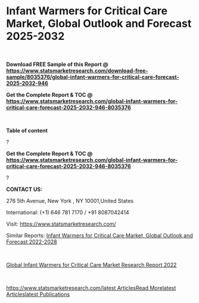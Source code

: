 <h1>Infant Warmers for Critical Care Market, Global Outlook and Forecast 2025-2032</h1><br/><p><strong>Download FREE Sample of this Report @ <a href="https://www.statsmarketresearch.com/download-free-sample/8035376/global-infant-warmers-for-critical-care-forecast-2025-2032-946">https://www.statsmarketresearch.com/download-free-sample/8035376/global-infant-warmers-for-critical-care-forecast-2025-2032-946</a></strong></p>
 
 
 
 <div><b>Get the Complete Report & TOC @ <a href="https://www.statsmarketresearch.com/global-infant-warmers-for-critical-care-forecast-2025-2032-946-8035376">https://www.statsmarketresearch.com/global-infant-warmers-for-critical-care-forecast-2025-2032-946-8035376</a></b></div>
 
 
 
 <p><br />
 
 <b>Table of content</b></p>
 
 
 
 <p>? </p>
 
 
 
 <div><b>Get the Complete Report & TOC @ <a href="https://www.statsmarketresearch.com/global-infant-warmers-for-critical-care-forecast-2025-2032-946-8035376">https://www.statsmarketresearch.com/global-infant-warmers-for-critical-care-forecast-2025-2032-946-8035376</a></b></div>
 
 
 
 <p>? </p>
 
 
 
 <p><b>CONTACT US:</b><br />
 
 276 5th Avenue, New York , NY 10001,United States<br />
 
 International: (+1) 646 781 7170 / +91 8087042414<br />
 
 Visit: <a href="https://www.statsmarketresearch.com/">https://www.statsmarketresearch.com/</a><br />
 
 Similar Reports: <a href="https://www.statsmarketresearch.com/global-infant-warmers-for-critical-care-forecast-2025-2032-946-8035376">Infant Warmers for Critical Care Market, Global Outlook and Forecast 2022-2028</a><br />
 
 <br />
 
 <a href="https://www.statsmarketresearch.com/global-infant-warmers-for-critical-care-forecast-2025-2032-946-8035376">Global Infant Warmers for Critical Care Market Research Report 2022</a><br />
 
 <br />
 
 <a href="https://gyeongbokgung.com">https://www.statsmarketresearch.com/</a><a href="https://hallyeomaritime.com">latest Articles</a><a href="https://jingwansa.com">Read More</a><a href="https://nguoiviet.jp/">latest Articles</a><a href="https://www.intelmarketresearch.com/">latest Publications</a></p>